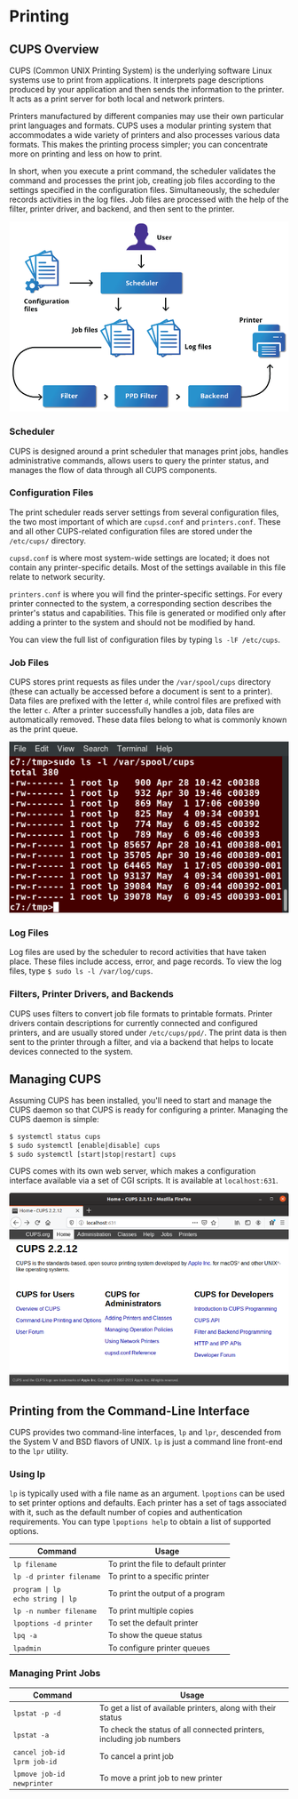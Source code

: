 # Printing

## CUPS Overview
CUPS (Common UNIX Printing System) is the underlying software Linux systems use to print from applications. It interprets page descriptions produced by your application and then sends the information to the printer. It acts as a print server for both local and network printers.

Printers manufactured by different companies may use their own particular print languages and formats. CUPS uses a modular printing system that accommodates a wide variety of printers and also processes various data formats. This makes the printing process simpler; you can concentrate more on printing and less on how to print.

In short, when you execute a print command, the scheduler validates the command and processes the print job, creating job files according to the settings specified in the configuration files. Simultaneously, the scheduler records activities in the log files. Job files are processed with the help of the filter, printer driver, and backend, and then sent to the printer.

![](./images/17.1.1.png)

### Scheduler
CUPS is designed around a print scheduler that manages print jobs, handles administrative commands, allows users to query the printer status, and manages the flow of data through all CUPS components.

### Configuration Files
The print scheduler reads server settings from several configuration files, the two most important of which are `cupsd.conf` and `printers.conf`. These and all other CUPS-related configuration files are stored under the `/etc/cups/` directory.

`cupsd.conf` is where most system-wide settings are located; it does not contain any printer-specific details. Most of the settings available in this file relate to network security.

`printers.conf` is where you will find the printer-specific settings. For every printer connected to the system, a corresponding section describes the printer's status and capabilities. This file is generated or modified only after adding a printer to the system and should not be modified by hand.

You can view the full list of configuration files by typing `ls -lF /etc/cups`.

### Job Files
CUPS stores print requests as files under the `/var/spool/cups` directory (these can actually be accessed before a document is sent to a printer). Data files are prefixed with the letter `d`, while control files are prefixed with the letter `c`. After a printer successfully handles a job, data files are automatically removed. These data files belong to what is commonly known as the print queue.

![](./images/17.1.2.png)

### Log Files
Log files are used by the scheduler to record activities that have taken place. These files include access, error, and page records. To view the log files, type `$ sudo ls -l /var/log/cups`.

### Filters, Printer Drivers, and Backends
CUPS uses filters to convert job file formats to printable formats. Printer drivers contain descriptions for currently connected and configured printers, and are usually stored under `/etc/cups/ppd/`. The print data is then sent to the printer through a filter, and via a backend that helps to locate devices connected to the system.

## Managing CUPS
Assuming CUPS has been installed, you'll need to start and manage the CUPS daemon so that CUPS is ready for configuring a printer. Managing the CUPS daemon is simple:

```
$ systemctl status cups
$ sudo systemctl [enable|disable] cups
$ sudo systemctl [start|stop|restart] cups
```

CUPS comes with its own web server, which makes a configuration interface available via a set of CGI scripts. It is available at `localhost:631`.

![](./images/17.1.3.png)

## Printing from the Command-Line Interface
CUPS provides two command-line interfaces, `lp` and `lpr`, descended from the System V and BSD flavors of UNIX. `lp` is just a command line front-end to the `lpr` utility.

### Using lp
`lp` is typically used with a file name as an argument. `lpoptions` can be used to set printer options and defaults. Each printer has a set of tags associated with it, such as the default number of copies and authentication requirements. You can type `lpoptions help` to obtain a list of supported options.

| Command | Usage |
| - | - |
| `lp filename` | To print the file to default printer |
| `lp -d printer filename` | To print to a specific printer |
| `program \| lp` <br> `echo string \| lp` | To print the output of a program |
| `lp -n number filename` | To print multiple copies |
| `lpoptions -d printer` | To set the default printer |
| `lpq -a` | To show the queue status |
| `lpadmin` | To configure printer queues |

### Managing Print Jobs
| Command | Usage |
| - | - |
| `lpstat -p -d` | To get a list of available printers, along with their status |
| `lpstat -a` | To check the status of all connected printers, including job numbers |
| `cancel job-id `<br> `lprm job-id` | To cancel a print job |
| `lpmove job-id newprinter` | To move a print job to new printer |
